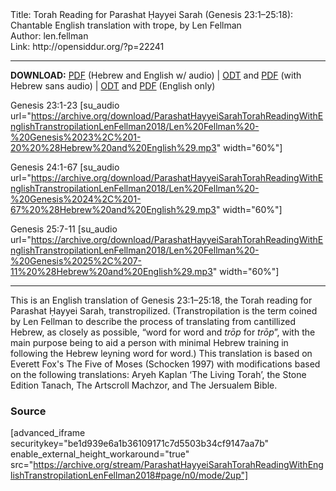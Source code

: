 <html>
<head></head>
<body>
Title: Torah Reading for Parashat Ḥayyei Sarah (Genesis 23:1–25:18): Chantable English translation with trope, by Len Fellman<br />
Author: len.fellman<br />
Link: http://opensiddur.org/?p=22241
<p />
<hr />

<style type="text/css" media="all">.printfriendly {display: none!important;}</style>

<strong>DOWNLOAD:</strong> <a href="https://archive.org/download/ParashatHayyeiSarahTorahReadingWithEnglishTranstropilationLenFellman2018/ParashatHayyeiSarahTorahReadinggenesis23v1-25v18InEnglishTranstropilationWithAudiolenFellman2018.pdf">PDF</a> (Hebrew and English w/ audio) | <a href="https://archive.org/download/ParashatHayyeiSarahTorahReadingWithEnglishTranstropilationLenFellman2018/ParashatHayyeiSarahTorahReadinggenesis23v1-25v18InEnglishTranstropilationlenFellman2018.odt">ODT</a> and <a href="https://archive.org/download/ParashatHayyeiSarahTorahReadingWithEnglishTranstropilationLenFellman2018/ParashatHayyeiSarahTorahReadinggenesis23v1-25v18InEnglishTranstropilationlenFellman2018.pdf">PDF</a> (with Hebrew sans audio) | <a href="https://archive.org/download/ParashatHayyeiSarahTorahReadingWithEnglishTranstropilationLenFellman2018/ParashatHayyeiSarahTorahReadinggenesis23v1-25v18InEnglishTranstropilationlenFellman2018-EnglishOnly.odt">ODT</a> and <a href="https://archive.org/download/ParashatHayyeiSarahTorahReadingWithEnglishTranstropilationLenFellman2018/ParashatHayyeiSarahTorahReadinggenesis23v1-25v18InEnglishTranstropilationlenFellman2018-EnglishOnly.pdf">PDF</a> (English only)

Genesis 23:1-23 [su_audio url="https://archive.org/download/ParashatHayyeiSarahTorahReadingWithEnglishTranstropilationLenFellman2018/Len%20Fellman%20-%20Genesis%2023%2C%201-20%20%28Hebrew%20and%20English%29.mp3" width="60%"]

Genesis 24:1-67 [su_audio url="https://archive.org/download/ParashatHayyeiSarahTorahReadingWithEnglishTranstropilationLenFellman2018/Len%20Fellman%20-%20Genesis%2024%2C%201-67%20%28Hebrew%20and%20English%29.mp3" width="60%"]

Genesis 25:7-11 [su_audio url="https://archive.org/download/ParashatHayyeiSarahTorahReadingWithEnglishTranstropilationLenFellman2018/Len%20Fellman%20-%20Genesis%2025%2C%207-11%20%28Hebrew%20and%20English%29.mp3" width="60%"]


<hr />

This is an English translation of Genesis 23:1–25:18, the Torah reading for Parashat Ḥayyei Sarah, transtropilized. (Transtropilation is the term coined by Len Fellman to describe the process of translating from cantillized Hebrew, as closely as possible, “word for word and <em>trōp</em> for <em>trōp</em>”, with the main purpose being to aid a person with minimal Hebrew training in following the Hebrew leyning word for word.) This translation is based on Everett Fox's The Five of Moses (Schocken 1997) with modifications based on the following translations: Aryeh Kaplan ‘The Living Torah’, the Stone Edition Tanach, The Artscroll Machzor, and The Jersualem Bible.

<h3>Source</h3>

[advanced_iframe securitykey="be1d939e6a1b36109171c7d5503b34cf9147aa7b" enable_external_height_workaround="true" src="https://archive.org/stream/ParashatHayyeiSarahTorahReadingWithEnglishTranstropilationLenFellman2018#page/n0/mode/2up"]
</body>
</html>